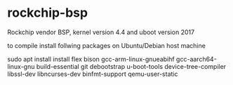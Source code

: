 # rockchip-bsp
Rockchip vendor BSP, kernel version 4.4 and uboot version 2017

to compile install follwing packages on Ubuntu/Debian host machine

sudo apt install  install flex bison gcc-arm-linux-gnueabihf gcc-aarch64-linux-gnu build-essential git debootstrap u-boot-tools device-tree-compiler libssl-dev libncurses-dev binfmt-support qemu-user-static
